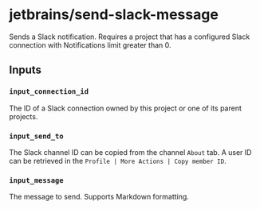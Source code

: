 # jetbrains/send-slack-message

Sends a Slack notification.
Requires a project that has a configured Slack connection with Notifications limit greater than 0.

## Inputs

### `input_connection_id`
The ID of a Slack connection owned by this project or one of its parent projects.

### `input_send_to`
The Slack channel ID can be copied from the channel `About` tab. A user ID can be retrieved in the `Profile | More Actions | Copy member ID`.

### `input_message`
The message to send. Supports Markdown formatting.

